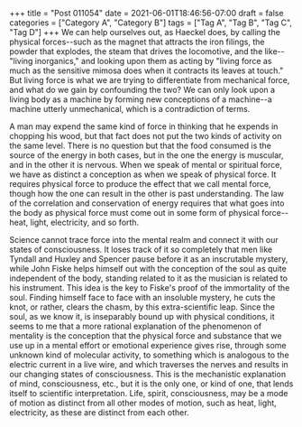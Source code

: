 +++
title = "Post 011054"
date = 2021-06-01T18:46:56-07:00
draft = false
categories = ["Category A", "Category B"]
tags = ["Tag A", "Tag B", "Tag C", "Tag D"]
+++
We can help ourselves out, as Haeckel does, by calling the physical forces--such as the magnet that attracts the iron filings, the powder that explodes, the steam that drives the locomotive, and the like--"living inorganics," and looking upon them as acting by "living force as much as the sensitive mimosa does when it contracts its leaves at touch." But living force is what we are trying to differentiate from mechanical force, and what do we gain by confounding the two? We can only look upon a living body as a machine by forming new conceptions of a machine--a machine utterly unmechanical, which is a contradiction of terms.

A man may expend the same kind of force in thinking that he expends in chopping his wood, but that fact does not put the two kinds of activity on the same level. There is no question but that the food consumed is the source of the energy in both cases, but in the one the energy is muscular, and in the other it is nervous. When we speak of mental or spiritual force, we have as distinct a conception as when we speak of physical force. It requires physical force to produce the effect that we call mental force, though how the one can result in the other is past understanding. The law of the correlation and conservation of energy requires that what goes into the body as physical force must come out in some form of physical force--heat, light, electricity, and so forth.

Science cannot trace force into the mental realm and connect it with our states of consciousness. It loses track of it so completely that men like Tyndall and Huxley and Spencer pause before it as an inscrutable mystery, while John Fiske helps himself out with the conception of the soul as quite independent of the body, standing related to it as the musician is related to his instrument. This idea is the key to Fiske's proof of the immortality of the soul. Finding himself face to face with an insoluble mystery, he cuts the knot, or rather, clears the chasm, by this extra-scientific leap. Since the soul, as we know it, is inseparably bound up with physical conditions, it seems to me that a more rational explanation of the phenomenon of mentality is the conception that the physical force and substance that we use up in a mental effort or emotional experience gives rise, through some unknown kind of molecular activity, to something which is analogous to the electric current in a live wire, and which traverses the nerves and results in our changing states of consciousness. This is the mechanistic explanation of mind, consciousness, etc., but it is the only one, or kind of one, that lends itself to scientific interpretation. Life, spirit, consciousness, may be a mode of motion as distinct from all other modes of motion, such as heat, light, electricity, as these are distinct from each other.
